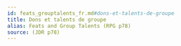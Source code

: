 ```yaml
---
id: feats_grouptalents_fr.md#dons-et-talents-de-groupe
title: Dons et talents de groupe
alias: Feats and Group Talents (RPG p78)
source: (JDR p78)
---
```


